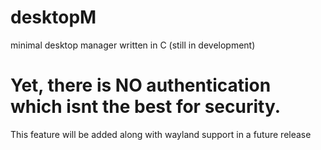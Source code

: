 # desktopM
minimal desktop manager written in C (still in development)

# Yet, there is NO authentication which isnt the best for security.
This feature will be added along with wayland support in a future release
